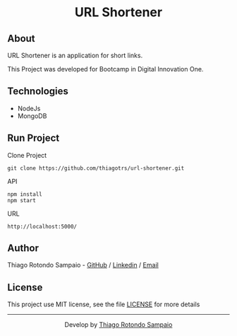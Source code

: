 <h1 align="center">URL Shortener</h1>

## About

URL Shortener is an application for short links.

This Project was developed for Bootcamp in Digital Innovation One.

## Technologies

- NodeJs
- MongoDB

## Run Project

Clone Project

```git
git clone https://github.com/thiagotrs/url-shortener.git
```

API

```ssh
npm install
npm start
```

URL
```
http://localhost:5000/
```

## Author

Thiago Rotondo Sampaio - [GitHub](https://github.com/thiagotrs) / [Linkedin](https://www.linkedin.com/in/thiago-rotondo-sampaio) / [Email](mailto:thiagorot@gmail.com)

## License

This project use MIT license, see the file [LICENSE](./LICENSE.md) for more details

---

<p align="center">Develop by <a href="https://github.com/thiagotrs">Thiago Rotondo Sampaio</a></p>
